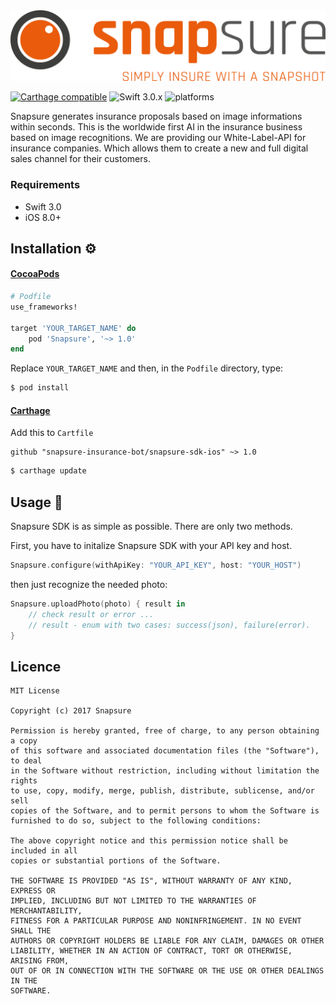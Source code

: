 <img src="assets/logo.png" alt="Snapsure">

[![Carthage compatible](https://img.shields.io/badge/Carthage-compatible-4BC51D.svg?style=flat)](#carthage)
![Swift 3.0.x](https://img.shields.io/badge/Swift-3.0.x-orange.svg)
![platforms](https://img.shields.io/badge/platforms-iOS-lightgrey.svg)

Snapsure generates insurance proposals based on image informations within seconds. This is the worldwide first AI in the insurance business based on image recognitions. We are providing our White-Label-API for insurance companies. Which allows them to create a new and full digital sales channel for their customers.

### Requirements ###

* Swift 3.0
* iOS 8.0+

## Installation ⚙️ ##

#### [CocoaPods](https://guides.cocoapods.org/using/using-cocoapods.html)

```ruby
# Podfile
use_frameworks!

target 'YOUR_TARGET_NAME' do
    pod 'Snapsure', '~> 1.0'
end
```

Replace `YOUR_TARGET_NAME` and then, in the `Podfile` directory, type:

```bash
$ pod install
```

#### [Carthage](https://github.com/Carthage/Carthage)

Add this to `Cartfile`

```
github "snapsure-insurance-bot/snapsure-sdk-ios" ~> 1.0
```

```bash
$ carthage update
```

## Usage 🚀 ##

Snapsure SDK is as simple as possible. There are only two methods.

First, you have to initalize Snapsure SDK with your API key and host.

```swift
Snapsure.configure(withApiKey: "YOUR_API_KEY", host: "YOUR_HOST")
```
then just recognize the needed photo:

```swift
Snapsure.uploadPhoto(photo) { result in
    // check result or error ...
    // result - enum with two cases: success(json), failure(error).
}
```




## Licence ##

```
MIT License

Copyright (c) 2017 Snapsure

Permission is hereby granted, free of charge, to any person obtaining a copy
of this software and associated documentation files (the "Software"), to deal
in the Software without restriction, including without limitation the rights
to use, copy, modify, merge, publish, distribute, sublicense, and/or sell
copies of the Software, and to permit persons to whom the Software is
furnished to do so, subject to the following conditions:

The above copyright notice and this permission notice shall be included in all
copies or substantial portions of the Software.

THE SOFTWARE IS PROVIDED "AS IS", WITHOUT WARRANTY OF ANY KIND, EXPRESS OR
IMPLIED, INCLUDING BUT NOT LIMITED TO THE WARRANTIES OF MERCHANTABILITY,
FITNESS FOR A PARTICULAR PURPOSE AND NONINFRINGEMENT. IN NO EVENT SHALL THE
AUTHORS OR COPYRIGHT HOLDERS BE LIABLE FOR ANY CLAIM, DAMAGES OR OTHER
LIABILITY, WHETHER IN AN ACTION OF CONTRACT, TORT OR OTHERWISE, ARISING FROM,
OUT OF OR IN CONNECTION WITH THE SOFTWARE OR THE USE OR OTHER DEALINGS IN THE
SOFTWARE.
```
